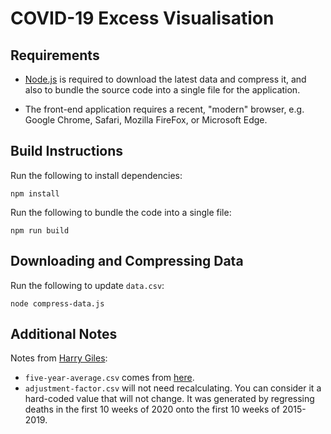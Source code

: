 COVID-19 Excess Visualisation
=============================

Requirements
------------

* [Node.js](https://nodejs.org) is required to download the latest data and
  compress it, and also to bundle the source code into a single file for the
  application.

* The front-end application requires a recent, "modern" browser, e.g. Google
  Chrome, Safari, Mozilla FireFox, or Microsoft Edge.

Build Instructions
------------------

Run the following to install dependencies:

    npm install

Run the following to bundle the code into a single file:

    npm run build

Downloading and Compressing Data
--------------------------------

Run the following to update `data.csv`:

    node compress-data.js

Additional Notes
----------------

Notes from [Harry Giles](https://github.com/henryjon):

* `five-year-average.csv` comes from [here][1].
* `adjustment-factor.csv` will not need recalculating. You can consider it a hard-coded value that will not change. It was generated by regressing deaths in the first 10 weeks of 2020 onto the first 10 weeks of 2015-2019.

[1]: https://www.ons.gov.uk/peoplepopulationandcommunity/birthsdeathsandmarriages/deaths/adhocs/11622fiveyearaverageweeklydeathsbyplaceofdeathenglandandwalesdeathsoccurringbetween2015and2019
